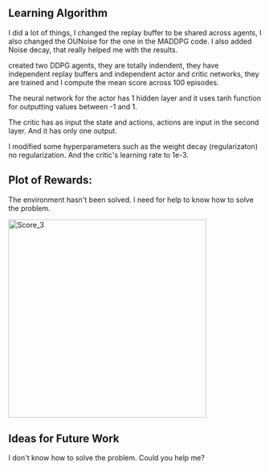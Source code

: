 
## Learning Algorithm
I did a lot of things, I changed the replay buffer to be shared across agents, I also changed the OUNoise for the one in the MADDPG code. I also added Noise decay, that really helped me with the results.


created two DDPG agents, they are totally indendent, they have independent replay buffers and independent actor and critic networks, they are trained and I compute the mean score across 100 episodes.

The neural network for the actor has 1 hidden layer and it uses tanh function for outputting values between -1 and 1.

The critic has as input the state and actions, actions are input in the second layer.
And it has only one output.

I modified some hyperparameters such as the weight decay (regularizaton) no regularization. And the critic's learning rate to 1e-3.

## Plot of Rewards:

The environment hasn't been solved. I need for help to know how to solve the problem.

<img width="394" alt="Score_3" src="https://github.com/alejandro-armenta/Tennis/assets/81542828/0a5f3015-e1bf-4d35-8d96-9f9cde8bd827">



## Ideas for Future Work
I don't know how to solve the problem. Could you help me?
